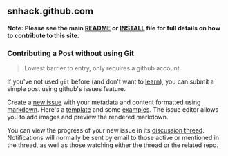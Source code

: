 ## snhack.github.com

__Note: Please see the main [README](../README.md) or [INSTALL](../INSTALL.md) file for
full details on how to contribute to this site.__

### Contributing a Post without using Git

> Lowest barrier to entry, only requires a github account

If you've not used `git` before (and don't want to [learn]), you can submit a simple post
using github's issues feature.

Create a [new issue] with your metadata and content formatted using [markdown]. Here's a
[template] and some [examples]. The issue editor allows you to add images and preview the
rendered markdown.

[new issue]: https://github.com/snhack/snhack.github.com/issues/new
[markdown]: http://daringfireball.net/projects/markdown/dingus

[template]: https://raw.github.com/snhack/snhack.github.com/source/source/_posts/_examples/2012-01-01-template.md
[examples]: https://github.com/snhack/snhack.github.com/tree/source/source/_posts/_examples

[learn]: http://try.github.com/

You can view the progress of your new issue in its [discussion thread].
Notifications will normally be sent by email to those active or mentioned
in the thread, as well as those watching either the thread or the related repo.

[discussion thread]: https://github.com/snhack/snhack.github.com/issues
